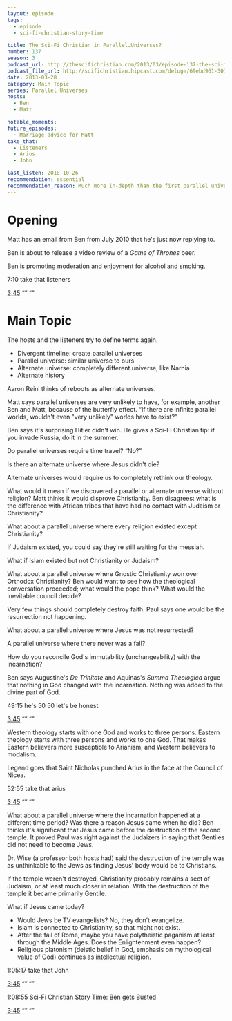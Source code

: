 ```yaml
---
layout: episode
tags:
  - episode
  - sci-fi-christian-story-time

title: The Sci-Fi Christian in Parallel…Universes?
number: 137
season: 3
podcast_url: http://thescifichristian.com/2013/03/episode-137-the-sci-fi-christian-in-parallel-universes/
podcast_file_url: http://scifichristian.hipcast.com/deluge/69ebd961-3075-8b34-9079-b24813042d2c.mp3
date: 2013-03-28
category: Main Topic
series: Parallel Universes
hosts:
  - Ben
  - Matt

notable_moments:
future_episodes:
  - Marriage advice for Matt 
take_that:
  - Listeners
  - Arius
  - John

last_listen: 2018-10-26
recommendation: essential
recommendation_reason: Much more in-depth than the first parallel universe episode. Another great melding of sci-fi and theology.
---
```

# Opening
Matt has an email from Ben from July 2010 that he's just now replying to. 

Ben is about to release a video review of a <i class="work-title">Game of Thrones</i> beer.

Ben is promoting moderation and enjoyment for alcohol and smoking. 

7:10 take that listeners 
<div class="quote">
  <a class="timestamp tag is-medium is-rounded is-primary" href="http://scifichristian.hipcast.com/deluge/69ebd961-3075-8b34-9079-b24813042d2c.mp3#t=00:03:45">3:45</a>
  <span class="quote-context is-size-6"></span>
  <q class="ben"></q>
  <q class="matt"></q>
</div>



# Main Topic
The hosts and the listeners try to define terms again. 

<ul>
  <li>Divergent timeline: create parallel universes
  <li>Parallel universe: similar universe to ours 
  <li>Alternate universe: completely different universe, like Narnia
  <li>Alternate history
</ul>

Aaron Reini thinks of reboots as alternate universes.

Matt says parallel universes are very unlikely to have, for example, another Ben and Matt, because of the butterfly effect. <q class="archivist inline">If there are infinite parallel worlds, wouldn't even "very unlikely" worlds have to exist?</q> 

Ben says it's surprising Hitler didn't win. He gives a Sci-Fi Christian tip: if you invade Russia, do it in the summer. 

Do parallel universes require time travel? <q class="archivist inline">No?</q>

Is there an alternate universe where Jesus didn't die?

Alternate universes would require us to completely rethink our theology.

What would it mean if we discovered a parallel or alternate universe without religion? Matt thinks it would disprove Christianity. Ben disagrees: what is the difference with African tribes that have had no contact with Judaism or Christianity? 

What about a parallel universe where every religion existed except Christianity? 

If Judaism existed, you could say they're still waiting for the messiah. 

What if Islam existed but not Christianity or Judaism?

What about a parallel universe where Gnostic Christianity won over Orthodox Christianity? Ben would want to see how the theological conversation proceeded; what would the pope think? What would the inevitable council decide? 

Very few things should completely destroy faith. Paul says one would be the resurrection not happening.

What about a parallel universe where Jesus was not resurrected?

A parallel universe where there never was a fall?

How do you reconcile God's immutability (unchangeability) with the incarnation? 

Ben says Augustine's <i class="work-title">De Trinitate</i> and Aquinas's <i class="work-title">Summa Theologica</i> argue that nothing in God changed with the incarnation. Nothing was added to the divine part of God.

49:15 he's 50 50 let's be honest
<div class="quote">
  <a class="timestamp tag is-medium is-rounded is-primary" href="http://scifichristian.hipcast.com/deluge/69ebd961-3075-8b34-9079-b24813042d2c.mp3#t=00:03:45">3:45</a>
  <span class="quote-context is-size-6"></span>
  <q class="ben"></q>
  <q class="matt"></q>
</div>

Western theology starts with one God and works to three persons. Eastern theology starts with three persons and works to one God. That makes Eastern believers more susceptible to Arianism, and Western believers to modalism.

Legend goes that Saint Nicholas punched Arius in the face at the Council of Nicea. 

52:55 take that arius
<div class="quote">
  <a class="timestamp tag is-medium is-rounded is-primary" href="http://scifichristian.hipcast.com/deluge/69ebd961-3075-8b34-9079-b24813042d2c.mp3#t=00:03:45">3:45</a>
  <span class="quote-context is-size-6"></span>
  <q class="ben"></q>
  <q class="matt"></q>
</div>

What about a parallel universe where the incarnation happened at a different time period? Was there a reason Jesus came when he did? Ben thinks it's significant that Jesus came before the destruction of the second temple. It proved Paul was right against the Judaizers in saying that Gentiles did not need to become Jews.

Dr. Wise (a professor both hosts had) said the destruction of the temple was as unthinkable to the Jews as finding Jesus' body would be to Christians.

If the temple weren't destroyed, Christianity probably remains a sect of Judaism, or at least much closer in relation. With the destruction of the temple it became primarily Gentile. 

What if Jesus came today? 
- Would Jews be TV evangelists? No, they don't evangelize. 
- Islam is connected to Christianity, so that might not exist. 
- After the fall of Rome, maybe you have polytheistic paganism at least through the Middle Ages. Does the Enlightenment even happen? 
- Religious platonism (deistic belief in God, emphasis on mythological value of God) continues as intellectual religion.

1:05:17 take that John
<div class="quote">
  <a class="timestamp tag is-medium is-rounded is-primary" href="http://scifichristian.hipcast.com/deluge/69ebd961-3075-8b34-9079-b24813042d2c.mp3#t=00:03:45">3:45</a>
  <span class="quote-context is-size-6"></span>
  <q class="ben"></q>
  <q class="matt"></q>
</div>

1:08:55 Sci-Fi Christian Story Time: Ben gets Busted
<div class="quote">
  <a class="timestamp tag is-medium is-rounded is-primary" href="http://scifichristian.hipcast.com/deluge/69ebd961-3075-8b34-9079-b24813042d2c.mp3#t=00:03:45">3:45</a>
  <span class="quote-context is-size-6"></span>
  <q class="ben"></q>
  <q class="matt"></q>
</div>